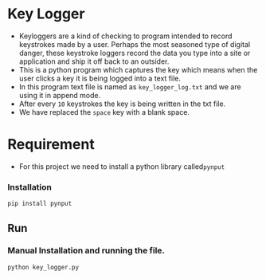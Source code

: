 # Key Logger
*  Keyloggers are a kind of checking to program intended to record keystrokes made by a user. Perhaps the most seasoned type of digital danger, these keystroke loggers record the data you type into a site or application and ship it off back to an outsider.
*  This is a python program which captures the key which means when the user clicks a key it is being logged into a text file.
*  In this program text file is named as `key_logger_log.txt` and we are using it in append mode.
*  After every `10` keystrokes the key is being written in the txt file.
*  We have replaced the `space` key with a blank space.
# Requirement
*  For this project we need to install a python library called`pynput`
### Installation
```
pip install pynput
```
## Run
### Manual Installation and running the file.
```
python key_logger.py
```
